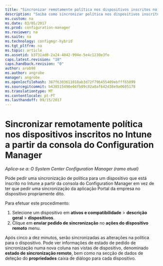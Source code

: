 ```yaml
---
title: "Sincronizar remotamente política nos dispositivos inscritos no Intune | Microsoft Docs"
description: "Saiba como sincronizar política nos dispositivos inscritos no Intune a partir da consola do Configuration Manager"
ms.custom: na
ms.date: 03/05/2017
ms.prod: configuration-manager
ms.reviewer: na
ms.suite: na
ms.technology: configmgr-hybrid
ms.tgt_pltfrm: na
ms.topic: article
ms.assetid: b3731ad0-2a24-4042-994e-5e4c1230e3fe
caps.latest.revision: "18"
caps.handback.revision: "0"
author: arob98
ms.author: angrobe
manager: angrobe
ms.openlocfilehash: 387f6303611010ab3d72f796455409ebfff65099
ms.sourcegitcommit: b438515490e04fb09c82a8af642d38e9a0605178
ms.translationtype: MT
ms.contentlocale: pt-PT
ms.lasthandoff: 09/15/2017
---
```

# <a name="remotely-synchronize-policy-on-intune-enrolled-devices-from-the-configuration-manager-console"></a>Sincronizar remotamente política nos dispositivos inscritos no Intune a partir da consola do Configuration Manager

*Aplica-se a: O System Center Configuration Manager (ramo atual)*


Pode pedir uma sincronização de política para um dispositivo que está inscrito no Intune a partir da consola do Configuration Manager em vez de ter que pedir uma sincronização da aplicação Portal da empresa no dispositivo propriamente dito. 

Para efetuar este procedimento:

1.  Selecione um dispositivo em **ativos e compatibilidade** > **descrição geral** > **dispositivos**.
2.  Clique em **enviar pedido de sincronização** no **ações do dispositivo remoto** menu.


Após cinco a dez minutos, serão sincronizadas as alterações na política para o dispositivo. Pode ver informações de estado de pedido de sincronização numa nova coluna nas vistas de dispositivo, denominado **estado de sincronização remoto**, bem como na secção de dados de deteção do **propriedades** caixa de diálogo para cada dispositivo.
